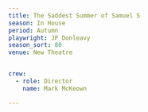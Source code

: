 ```yaml
---
title: The Saddest Summer of Samuel S
season: In House
period: Autumn
playwright: JP Donleavy
season_sort: 80
venue: New Theatre


crew:
  - role: Director
    name: Mark McKeown

---
```


